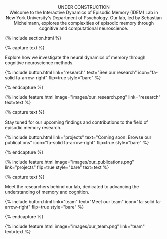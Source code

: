 ---
---
<div style="text-align: center;">
UNDER CONSTRUCTION<br>
Welcome to the Interactive Dynamics of Episodic Memory (IDEM) Lab in New York University's Department of Psychology. Our lab, led by Sebastian Michelmann, explores the complexities of episodic memory through cognitive and computational neuroscience. 
</div>


{% include section.html %}



{% capture text %}

Explore how we investigate the neural dynamics of memory through cognitive neuroscience methods. 

{%
  include button.html
  link="research"
  text="See our research"
  icon="fa-solid fa-arrow-right"
  flip=true
  style="bare"
%}

{% endcapture %}

{%
  include feature.html
  image="images/our_research.png"
  link="research"
  text=text
%}

{% capture text %}

Stay tuned for our upcoming findings and contributions to the field of episodic memory research.

{%
  include button.html
  link="projects"
  text="Coming soon: Browse our publications"
  icon="fa-solid fa-arrow-right"
  flip=true
  style="bare"
%}

{% endcapture %}

{%
  include feature.html
  image="images/our_publications.png"
  link="projects"
  flip=true
  style="bare"
  text=text
%}

{% capture text %}

Meet the researchers behind our lab, dedicated to advancing the understanding of memory and cognition.

{%
  include button.html
  link="team"
  text="Meet our team"
  icon="fa-solid fa-arrow-right"
  flip=true
  style="bare"
%}

{% endcapture %}

{%
  include feature.html
  image="images/our_team.png"
  link="team"
  text=text
%}
